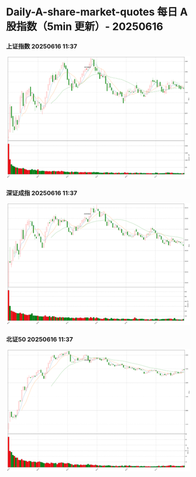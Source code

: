 
# Daily-A-share-market-quotes 每日 A 股指数（5min 更新）- 20250616

### 上证指数 20250616 11:37
![](./fig/2025/6/20250616-sh000001.png)

### 深证成指 20250616 11:37
![](./fig/2025/6/20250616-sz399001.png)

### 北证50 20250616 11:37
![](./fig/2025/6/20250616-bj899050.png)
